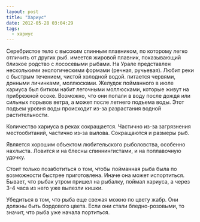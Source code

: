 ```yaml
---
layout: post
title: "Хариус"
date: 2012-05-28 03:04:29
tags:
  - хариус
---
```

Серебристое тело с высоким спинным плавником, по которому легко отличить
от других рыб. имеется жировой плавник, показывающий близкое родство с
лососевыми рыбами. На Урале представлен несколькими экологическими
формами (речная, ручьевая). Любит реки с быстрым течением, чистой
холодной водой. питается червями, донными личинками, моллюсками. Желудок
пойманного в июле хариуса был битком набит легочными моллюсками, которые
живут на прибрежной осоке. Возможно, что они попали в воду после дождя
или сильных порывов ветра, а может после летнего подъема воды. Этот
подъем уровня воды происходит из-за разрастания водной растительности.

Количество хариуса в реках сокращается. Частично из-за загрязнения
местообитаний, частично из-за вылова. Сокращаются и размеры рыб.

Является хорошим объектом любительского рыболовства, особенно нахлыста.
Ловится и на блесны спиннингистами, и на поплавочную удочку.

Стоит только позаботиться о том, чтобы пойманная рыба была по
возможности быстрее приготовлена. Иначе она может испортиться. Бывает,
что рыбак утром пришел на рыбалку, поймал хариуса, а через 3-4 часа из
него уже вылезли кишки.

Убедиться в том, что рыба еще свежая можно по цвету жабр. Они должны
быть бордового цвета. Если они стали бледно-розовыми, то значит, что
рыба уже начала портиться.

